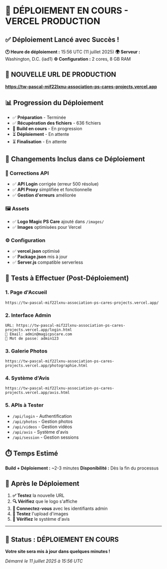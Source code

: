 # 🚀 DÉPLOIEMENT EN COURS - VERCEL PRODUCTION

## ✅ Déploiement Lancé avec Succès !

**🕐 Heure de déploiement :** 15:56 UTC (11 juillet 2025)
**🌍 Serveur :** Washington, D.C. (iad1)
**⚙️ Configuration :** 2 cores, 8 GB RAM

## 🔗 NOUVELLE URL DE PRODUCTION

**https://tw-pascal-mif22lxnu-association-ps-cares-projects.vercel.app**

## 📊 Progression du Déploiement

- ✅ **Préparation** - Terminée
- ✅ **Récupération des fichiers** - 636 fichiers
- 🔄 **Build en cours** - En progression
- ⏳ **Déploiement** - En attente
- ⏳ **Finalisation** - En attente

## 📁 Changements Inclus dans ce Déploiement

### 🔧 Corrections API
- ✅ **API Login** corrigée (erreur 500 résolue)
- ✅ **API Proxy** simplifiée et fonctionnelle
- ✅ **Gestion d'erreurs** améliorée

### 🖼️ Assets
- ✅ **Logo Magic PS Care** ajouté dans `/images/`
- ✅ **Images** optimisées pour Vercel

### ⚙️ Configuration
- ✅ **vercel.json** optimisé
- ✅ **Package.json** mis à jour
- ✅ **Server.js** compatible serverless

## 🧪 Tests à Effectuer (Post-Déploiement)

### 1. **Page d'Accueil**
```
https://tw-pascal-mif22lxnu-association-ps-cares-projects.vercel.app/
```

### 2. **Interface Admin**
```
URL: https://tw-pascal-mif22lxnu-association-ps-cares-projects.vercel.app/login.html
📧 Email: admin@magicpscare.com
🔑 Mot de passe: admin123
```

### 3. **Galerie Photos**
```
https://tw-pascal-mif22lxnu-association-ps-cares-projects.vercel.app/photographie.html
```

### 4. **Système d'Avis**
```
https://tw-pascal-mif22lxnu-association-ps-cares-projects.vercel.app/avis.html
```

### 5. **APIs à Tester**
- `/api/login` - Authentification
- `/api/photos` - Gestion photos
- `/api/videos` - Gestion vidéos
- `/api/avis` - Système d'avis
- `/api/session` - Gestion sessions

## ⏱️ Temps Estimé

**Build + Déploiement :** ~2-3 minutes
**Disponibilité :** Dès la fin du processus

## 🎯 Après le Déploiement

1. **✅ Testez** la nouvelle URL
2. **🔍 Vérifiez** que le logo s'affiche
3. **🔐 Connectez-vous** avec les identifiants admin
4. **📸 Testez** l'upload d'images
5. **💬 Vérifiez** le système d'avis

---

## 🎉 Status : DÉPLOIEMENT EN COURS

**Votre site sera mis à jour dans quelques minutes !**

*Démarré le 11 juillet 2025 à 15:56 UTC*
